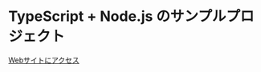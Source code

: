 TypeScript + Node.js のサンプルプロジェクト
==========

[Webサイトにアクセス](https://www.evernote.com/l/AOpUMDJzQ9JJOpG3qy8pThZWeFPdvTjNO9Q)
